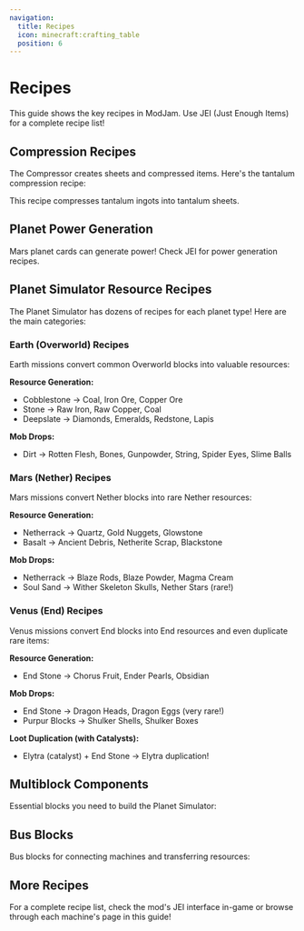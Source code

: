 ```yaml
---
navigation:
  title: Recipes
  icon: minecraft:crafting_table
  position: 6
---
```


# Recipes

This guide shows the key recipes in ModJam. Use JEI (Just Enough Items) for a complete recipe list!

## Compression Recipes

The Compressor creates sheets and compressed items. Here's the tantalum compression recipe:

<Recipe id="modjam:tantalum_plate_compressing" />

This recipe compresses tantalum ingots into tantalum sheets.

## Planet Power Generation

Mars planet cards can generate power! Check JEI for power generation recipes.

<Recipe id="modjam:planet_power/mars_power_generation" />

## Planet Simulator Resource Recipes

The Planet Simulator has dozens of recipes for each planet type! Here are the main categories:

### Earth (Overworld) Recipes

Earth missions convert common Overworld blocks into valuable resources:

**Resource Generation:**
- Cobblestone → Coal, Iron Ore, Copper Ore
- Stone → Raw Iron, Raw Copper, Coal
- Deepslate → Diamonds, Emeralds, Redstone, Lapis

**Mob Drops:**
- Dirt → Rotten Flesh, Bones, Gunpowder, String, Spider Eyes, Slime Balls

### Mars (Nether) Recipes

Mars missions convert Nether blocks into rare Nether resources:

**Resource Generation:**
- Netherrack → Quartz, Gold Nuggets, Glowstone
- Basalt → Ancient Debris, Netherite Scrap, Blackstone

**Mob Drops:**
- Netherrack → Blaze Rods, Blaze Powder, Magma Cream
- Soul Sand → Wither Skeleton Skulls, Nether Stars (rare!)

### Venus (End) Recipes

Venus missions convert End blocks into End resources and even duplicate rare items:

**Resource Generation:**
- End Stone → Chorus Fruit, Ender Pearls, Obsidian

**Mob Drops:**
- End Stone → Dragon Heads, Dragon Eggs (very rare!)
- Purpur Blocks → Shulker Shells, Shulker Boxes

**Loot Duplication (with Catalysts):**
- Elytra (catalyst) + End Stone → Elytra duplication!

## Multiblock Components

Essential blocks you need to build the Planet Simulator:

<ItemGrid>
  <ItemIcon id="modjam:planet_simulator_controller" />
  <ItemIcon id="modjam:planet_simulator_casing" />
  <ItemIcon id="modjam:planet_simulator_frame" />
</ItemGrid>

## Bus Blocks

Bus blocks for connecting machines and transferring resources:

<Row>
  <ItemGrid>
    <ItemIcon id="modjam:energy_input_bus" />
    <ItemIcon id="modjam:item_input_bus" />
    <ItemIcon id="modjam:fluid_input_bus" />
  </ItemGrid>
  <ItemGrid>
    <ItemIcon id="modjam:energy_output_bus" />
    <ItemIcon id="modjam:item_output_bus" />
    <ItemIcon id="modjam:fluid_output_bus" />
  </ItemGrid>
</Row>

## More Recipes

For a complete recipe list, check the mod's JEI interface in-game or browse through each machine's page in this guide!
